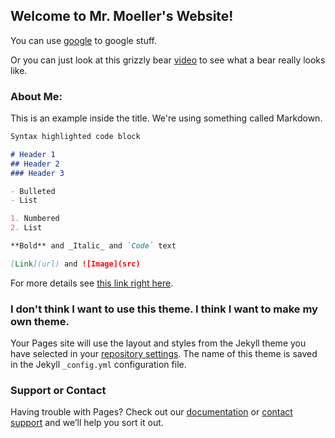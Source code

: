 ## Welcome to Mr. Moeller's Website!

You can use [google](https://www.google.com/) to google stuff.

Or you can just look at this grizzly bear [video](https://www.youtube.com/watch?v=O6Xo21L0ybE) to see what a bear really looks like.

### About Me:

This is an example inside the title.  We're using something called Markdown.
```markdown
Syntax highlighted code block

# Header 1
## Header 2
### Header 3

- Bulleted
- List

1. Numbered
2. List

**Bold** and _Italic_ and `Code` text

[Link](url) and ![Image](src)
```

For more details see [this link right here](https://www.youtube.com/watch?v=ZZ5LpwO-An4).

### I don't think I want to use this theme.  I think I want to make my own theme.

Your Pages site will use the layout and styles from the Jekyll theme you have selected in your [repository settings](https://github.com/mrmoeller/mrmoeller.github.io/settings). The name of this theme is saved in the Jekyll `_config.yml` configuration file.

### Support or Contact

Having trouble with Pages? Check out our [documentation](https://help.github.com/categories/github-pages-basics/) or [contact support](https://github.com/contact) and we’ll help you sort it out.
